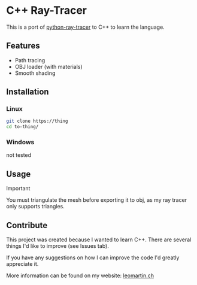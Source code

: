 # C++ Ray-Tracer

This is a port of [python-ray-tracer](https://github.com/leomartinch/python-ray-tracer) to C++ to learn the language. 

## Features
- Path tracing
- OBJ loader (with materials)
- Smooth shading



## Installation

### Linux
```sh
git clone https://thing
cd to-thing/
```

### Windows

not tested


## Usage



> [!IMPORTANT]
> You must triangulate the mesh before exporting it to obj, as my ray tracer only supports triangles.

## Contribute

This project was created because I wanted to learn C++. There are several things I'd like to improve (see Issues tab).

If you have any suggestions on how I can improve the code I'd greatly appreciate it.

More information can be found on my website: [leomartin.ch](https://leomartin.ch/)
